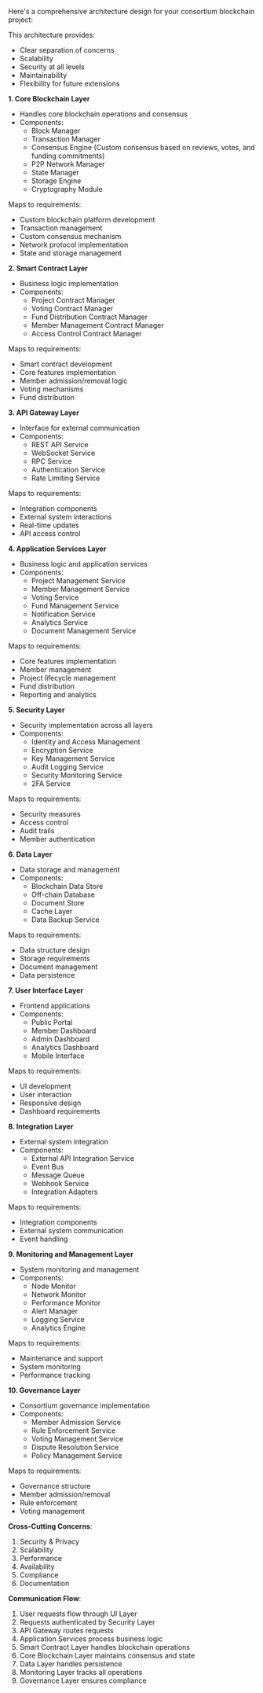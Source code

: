 Here's a comprehensive architecture design for your consortium blockchain project:

This architecture provides:

- Clear separation of concerns
- Scalability
- Security at all levels
- Maintainability
- Flexibility for future extensions


**1. Core Blockchain Layer**

- Handles core blockchain operations and consensus
- Components:
  - Block Manager
  - Transaction Manager
  - Consensus Engine (Custom consensus based on reviews, votes, and funding commitments)
  - P2P Network Manager
  - State Manager
  - Storage Engine
  - Cryptography Module

Maps to requirements:

- Custom blockchain platform development
- Transaction management
- Custom consensus mechanism
- Network protocol implementation
- State and storage management

**2. Smart Contract Layer**

- Business logic implementation
- Components:
  - Project Contract Manager
  - Voting Contract Manager
  - Fund Distribution Contract Manager
  - Member Management Contract Manager
  - Access Control Contract Manager

Maps to requirements:

- Smart contract development
- Core features implementation
- Member admission/removal logic
- Voting mechanisms
- Fund distribution

**3. API Gateway Layer**

- Interface for external communication
- Components:
  - REST API Service
  - WebSocket Service
  - RPC Service
  - Authentication Service
  - Rate Limiting Service

Maps to requirements:

- Integration components
- External system interactions
- Real-time updates
- API access control

**4. Application Services Layer**

- Business logic and application services
- Components:
  - Project Management Service
  - Member Management Service
  - Voting Service
  - Fund Management Service
  - Notification Service
  - Analytics Service
  - Document Management Service

Maps to requirements:

- Core features implementation
- Member management
- Project lifecycle management
- Fund distribution
- Reporting and analytics

**5. Security Layer**

- Security implementation across all layers
- Components:
  - Identity and Access Management
  - Encryption Service
  - Key Management Service
  - Audit Logging Service
  - Security Monitoring Service
  - 2FA Service

Maps to requirements:

- Security measures
- Access control
- Audit trails
- Member authentication

**6. Data Layer**

- Data storage and management
- Components:
  - Blockchain Data Store
  - Off-chain Database
  - Document Store
  - Cache Layer
  - Data Backup Service

Maps to requirements:

- Data structure design
- Storage requirements
- Document management
- Data persistence

**7. User Interface Layer**

- Frontend applications
- Components:
  - Public Portal
  - Member Dashboard
  - Admin Dashboard
  - Analytics Dashboard
  - Mobile Interface

Maps to requirements:

- UI development
- User interaction
- Responsive design
- Dashboard requirements

**8. Integration Layer**

- External system integration
- Components:
  - External API Integration Service
  - Event Bus
  - Message Queue
  - Webhook Service
  - Integration Adapters

Maps to requirements:

- Integration components
- External system communication
- Event handling

**9. Monitoring and Management Layer**

- System monitoring and management
- Components:
  - Node Monitor
  - Network Monitor
  - Performance Monitor
  - Alert Manager
  - Logging Service
  - Analytics Engine

Maps to requirements:

- Maintenance and support
- System monitoring
- Performance tracking

**10. Governance Layer**

- Consortium governance implementation
- Components:
  - Member Admission Service
  - Rule Enforcement Service
  - Voting Management Service
  - Dispute Resolution Service
  - Policy Management Service

Maps to requirements:

- Governance structure
- Member admission/removal
- Rule enforcement
- Voting management

**Cross-Cutting Concerns**:

1. Security & Privacy
2. Scalability
3. Performance
4. Availability
5. Compliance
6. Documentation

**Communication Flow**:

1. User requests flow through UI Layer
2. Requests authenticated by Security Layer
3. API Gateway routes requests
4. Application Services process business logic
5. Smart Contract Layer handles blockchain operations
6. Core Blockchain Layer maintains consensus and state
7. Data Layer handles persistence
8. Monitoring Layer tracks all operations
9. Governance Layer ensures compliance



